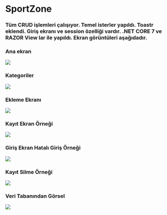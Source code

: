 # SportZone
### Tüm CRUD işlemleri çalışıyor. Temel isterler yapıldı. Toastr eklendi. Giriş ekranı ve session özelliği vardır. .NET CORE 7 ve RAZOR View lar ile yapıldı. Ekran görüntüleri aşağıdadır.
### Ana ekran
<img src="https://github.com/MAkifUNLU/SportZone/assets/77721632/3fa7efef-791e-4f69-a992-fa2a727e5fa9" />

### Kategoriler

<img src="https://github.com/MAkifUNLU/SportZone/assets/77721632/7a71e4e1-7c8a-4765-a378-ae07b5e39d66" />

### Ekleme Ekranı
<img src="https://github.com/MAkifUNLU/SportZone/assets/77721632/d19ae1a0-4659-45fc-a582-5f26705e38ad" />

### Kayıt Ekran Örneği
<img src="https://github.com/MAkifUNLU/SportZone/assets/77721632/020df553-24e2-48e6-8168-bfc46f0a9e37" />

### Giriş Ekran Hatalı Giriş Örneği
<img src="https://github.com/MAkifUNLU/SportZone/assets/77721632/7ae2b958-52b9-4829-b44b-201e1c048223" />

### Kayıt Silme Örneği
<img src="https://github.com/MAkifUNLU/SportZone/assets/77721632/4b31176a-4e6c-471e-9bb8-2fb64c592c83" />

### Veri Tabanından Görsel
<img src="https://github.com/MAkifUNLU/SportZone/assets/77721632/9cb9e8c2-3e08-418b-ac21-92be4bae3d09" />



